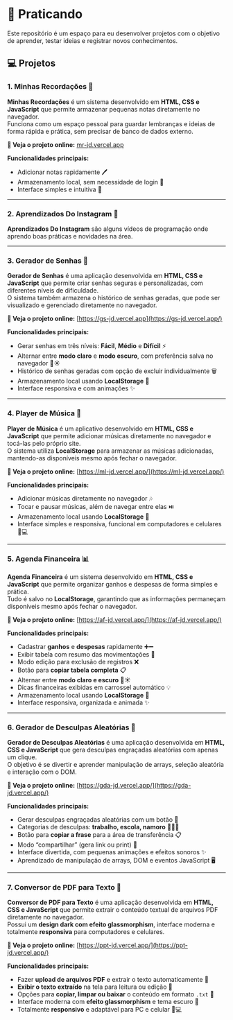 # 🌟 Praticando

Este repositório é um espaço para eu desenvolver projetos com o objetivo de aprender, testar ideias e registrar novos conhecimentos.

## 💻 Projetos

### 1. Minhas Recordações 📝
**Minhas Recordações** é um sistema desenvolvido em **HTML, CSS e JavaScript** que permite armazenar pequenas notas diretamente no navegador.  
Funciona como um espaço pessoal para guardar lembranças e ideias de forma rápida e prática, sem precisar de banco de dados externo.

**🚀 Veja o projeto online:** [mr-jd.vercel.app](https://mr-jd.vercel.app)

**Funcionalidades principais:**
- Adicionar notas rapidamente 🖊️
- Armazenamento local, sem necessidade de login 💾
- Interface simples e intuitiva 🎨

---

### 2. Aprendizados Do Instagram 📝
**Aprendizados Do Instagram** são alguns vídeos de programação onde aprendo boas práticas e novidades na área.

---

### 3. Gerador de Senhas 🔐
**Gerador de Senhas** é uma aplicação desenvolvida em **HTML, CSS e JavaScript** que permite criar senhas seguras e personalizadas, com diferentes níveis de dificuldade.  
O sistema também armazena o histórico de senhas geradas, que pode ser visualizado e gerenciado diretamente no navegador.

**🚀 Veja o projeto online:** [https://gs-jd.vercel.app](https://gs-jd.vercel.app/)

**Funcionalidades principais:**
- Gerar senhas em três níveis: **Fácil**, **Médio** e **Difícil** ⚡  
- Alternar entre **modo claro** e **modo escuro**, com preferência salva no navegador 🌙☀️  
- Histórico de senhas geradas com opção de excluir individualmente 🗑️  
- Armazenamento local usando **LocalStorage** 💾  
- Interface responsiva e com animações ✨

---

### 4. Player de Música 🎵
**Player de Música** é um aplicativo desenvolvido em **HTML, CSS e JavaScript** que permite adicionar músicas diretamente no navegador e tocá-las pelo próprio site.  
O sistema utiliza **LocalStorage** para armazenar as músicas adicionadas, mantendo-as disponíveis mesmo após fechar o navegador.

**🚀 Veja o projeto online:** [https://ml-jd.vercel.app/](https://ml-jd.vercel.app/)

**Funcionalidades principais:**
- Adicionar músicas diretamente no navegador 🎶  
- Tocar e pausar músicas, além de navegar entre elas ⏯️  
- Armazenamento local usando **LocalStorage** 💾  
- Interface simples e responsiva, funcional em computadores e celulares 📱💻

---

### 5. Agenda Financeira 📊
**Agenda Financeira** é um sistema desenvolvido em **HTML, CSS e JavaScript** que permite organizar ganhos e despesas de forma simples e prática.  
Tudo é salvo no **LocalStorage**, garantindo que as informações permaneçam disponíveis mesmo após fechar o navegador.

**🚀 Veja o projeto online:** [https://af-jd.vercel.app/](https://af-jd.vercel.app/)

**Funcionalidades principais:**
- Cadastrar **ganhos** e **despesas** rapidamente ➕➖  
- Exibir tabela com resumo das movimentações 📑  
- Modo edição para exclusão de registros ❌  
- Botão para **copiar tabela completa** 📋  
- Alternar entre **modo claro e escuro** 🌙☀️  
- Dicas financeiras exibidas em carrossel automático 💡  
- Armazenamento local usando **LocalStorage** 💾  
- Interface responsiva, organizada e animada ✨


---


### 6. Gerador de Desculpas Aleatórias 🤣
**Gerador de Desculpas Aleatórias** é uma aplicação desenvolvida em **HTML, CSS e JavaScript** que gera desculpas engraçadas aleatórias com apenas um clique.  
O objetivo é se divertir e aprender manipulação de arrays, seleção aleatória e interação com o DOM.

**🚀 Veja o projeto online:** [https://gda-jd.vercel.app/](https://gda-jd.vercel.app/)

**Funcionalidades principais:**
- Gerar desculpas engraçadas aleatórias com um botão 🎯  
- Categorias de desculpas: **trabalho, escola, namoro** 🏫💼💘  
- Botão para **copiar a frase** para a área de transferência 📋  
- Modo “compartilhar” (gera link ou print) 🔗  
- Interface divertida, com pequenas animações e efeitos sonoros ✨  
- Aprendizado de manipulação de arrays, DOM e eventos JavaScript 🖥️


---


### 7. Conversor de PDF para Texto 📄  
**Conversor de PDF para Texto** é uma aplicação desenvolvida em **HTML, CSS e JavaScript** que permite extrair o conteúdo textual de arquivos PDF diretamente no navegador.  
Possui um **design dark com efeito glassmorphism**, interface moderna e totalmente **responsiva** para computadores e celulares.

**🚀 Veja o projeto online:** [https://ppt-jd.vercel.app/](https://ppt-jd.vercel.app/)

**Funcionalidades principais:**  
- Fazer **upload de arquivos PDF** e extrair o texto automaticamente 📂  
- **Exibir o texto extraído** na tela para leitura ou edição 📝  
- Opções para **copiar, limpar ou baixar** o conteúdo em formato `.txt` 💾  
- Interface moderna com **efeito glassmorphism** e tema escuro 🌙  
- Totalmente **responsivo** e adaptável para PC e celular 📱💻